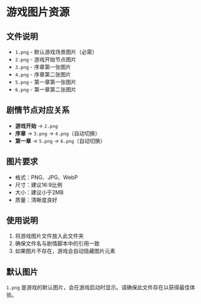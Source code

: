 # 游戏图片资源

## 文件说明
- `1.png` - 默认游戏场景图片（必需）
- `2.png` - 游戏开始节点图片
- `3.png` - 序章第一张图片
- `4.png` - 序章第二张图片
- `5.png` - 第一章第一张图片
- `6.png` - 第一章第二张图片

## 剧情节点对应关系
- **游戏开始** → `2.png`
- **序章** → `3.png` → `4.png`（自动切换）
- **第一章** → `5.png` → `6.png`（自动切换）

## 图片要求
- 格式：PNG、JPG、WebP
- 尺寸：建议16:9比例
- 大小：建议小于2MB
- 质量：清晰度良好

## 使用说明
1. 将游戏图片文件放入此文件夹
2. 确保文件名与剧情脚本中的引用一致
3. 如果图片不存在，游戏会自动隐藏图片元素

## 默认图片
`1.png` 是游戏的默认图片，会在游戏启动时显示。请确保此文件存在以获得最佳体验。 